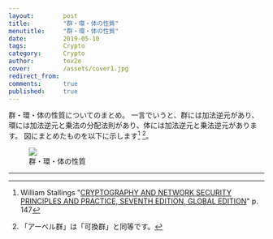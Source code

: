 ```yaml
---
layout:        post
title:         "群・環・体の性質"
menutitle:     "群・環・体の性質"
date:          2019-05-10
tags:          Crypto
category:      Crypto
author:        tex2e
cover:         /assets/cover1.jpg
redirect_from:
comments:      true
published:     true
---
```


群・環・体の性質についてのまとめ。
一言でいうと、群には加法逆元があり、環には加法逆元と乗法の分配法則があり、体には加法逆元と乗法逆元があります。
図にまとめたものを以下に示します[^1] [^2]。

<figure>
<img src="{{ site.baseurl }}/media/post/tikz/img/props-of-groups-rings-and-fields.png" />
<figcaption>群・環・体の性質</figcaption>
</figure>

-----

[^1]: William Stallings "[CRYPTOGRAPHY AND NETWORK SECURITY PRINCIPLES AND PRACTICE, SEVENTH EDITION, GLOBAL EDITION](https://tesisconsultor.files.wordpress.com/2018/08/cryptography-and-network-security_-principles-and-practice-7th-global-edition.pdf)" p. 147
[^2]: 「アーベル群」は「可換群」と同等です。

